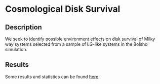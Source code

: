 Cosmological Disk Survival
==============================================

Description
-----------------------------------------------------------------------------------------
We seek to identify possible environment effects on disk survival of Milky way systems
selected from a sample of LG-like systems in the Bolshoi simulation.


Results
-----------------------------------------------------------------------------------------
Some results and statistics can be found [here](http://nbviewer.ipython.org/urls/raw.githubusercontent.com/sbustamante/CosmologicalDiskSurvival/master/codes/notebook.ipynb).
